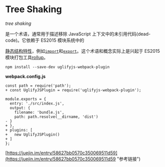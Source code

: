 # Tree Shaking

_tree shaking_

是一个术语，通常用于描述移除 JavaScript 上下文中的未引用代码\(dead-code\)。它依赖于 ES2015 模块系统中的

[静态结构特性](http://exploringjs.com/es6/ch_modules.html#static-module-structure)，例如[`import`](https://developer.mozilla.org/en-US/docs/Web/JavaScript/Reference/Statements/import)和[`export`](https://developer.mozilla.org/en-US/docs/Web/JavaScript/Reference/Statements/export)。这个术语和概念实际上是兴起于 ES2015 模块打包工具[rollup](https://github.com/rollup/rollup)。

```
npm install --save-dev uglifyjs-webpack-plugin
```

**webpack.config.js**

```
const path = require('path');
+ const UglifyJSPlugin = require('uglifyjs-webpack-plugin');

module.exports = {
  entry: './src/index.js',
  output: {
    filename: 'bundle.js',
    path: path.resolve(__dirname, 'dist')
- }
+ },
+ plugins: [
+   new UglifyJSPlugin()
+ ]
};
```

[https://juejin.im/entry/58627bb0570c350069511d59](https://juejin.im/entry/58627bb0570c350069511d59 "参考链接")

